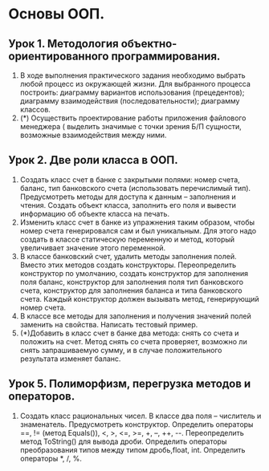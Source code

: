# Основы ООП.

## Урок 1. Методология объектно-ориентированного программирования.
1. В ходе выполнения практического задания необходимо выбрать любой процесс из окружающей жизни. Для выбранного процесса построить:
диаграмму вариантов использования (прецедентов);
диаграмму взаимодействия (последовательности);
диаграмму классов.
2. (*) Осуществить проектирование работы приложения файлового менеджера ( выделить значимые с точки зрения Б/П сущности, возможные взаимодействия между ними.

## Урок 2. Две роли класса в ООП.
1. Создать класс счет в банке с закрытыми полями: номер счета, баланс, тип банковского счета (использовать перечислимый тип). Предусмотреть методы для доступа к данным – заполнения и чтения. Создать объект класса, заполнить его поля и вывести информацию об объекте класса на печать.
2. Изменить класс счет в банке из упражнения таким образом, чтобы номер счета генерировался сам и был уникальным. Для этого надо создать в классе статическую переменную и метод, который увеличивает значение этого переменной.
3. В классе банковский счет, удалить методы заполнения полей. Вместо этих методов создать конструкторы. Переопределить конструктор по умолчанию, создать конструктор для заполнения поля баланс, конструктор для заполнения поля тип банковского счета, конструктор для заполнения баланса и типа банковского счета. Каждый конструктор должен вызывать метод, генерирующий номер счета.
4. В классе все методы для заполнения и получения значений полей заменить на свойства. Написать тестовый пример.
5. (*)Добавить в класс счет в банке два метода: снять со счета и положить на счет. Метод снять со счета проверяет, возможно ли снять запрашиваемую сумму, и в случае положительного результата изменяет баланс.

## Урок 5. Полиморфизм, перегрузка методов и операторов.

1. Создать класс рациональных чисел. В классе два поля – числитель и знаменатель. Предусмотреть конструктор. Определить операторы ==, != (метод Equals()), <, >, <=, >=, +, –, ++, --. Переопределить метод ToString() для вывода дроби. Определить операторы преобразования типов между типом дробь,float, int. Определить операторы *, /, %.
